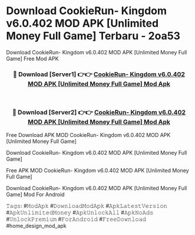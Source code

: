 # Download CookieRun- Kingdom v6.0.402 MOD APK [Unlimited Money   Full Game] Terbaru - 2oa53
Download CookieRun- Kingdom v6.0.402 MOD APK [Unlimited Money   Full Game] Free Mod APK

<div align="center">
<h3>🔴 Download [Server1] 👉👉 <a href="https://apk-comot.site?title=CookieRun-_Kingdom_v6.0.402_MOD_APK_[Unlimited_Money___Full_Game]">CookieRun- Kingdom v6.0.402 MOD APK [Unlimited Money   Full Game] Mod Apk</a></h3><br>

<h3>🔴 Download [Server2] 👉👉 <a href="https://apk-comot.site?title=CookieRun-_Kingdom_v6.0.402_MOD_APK_[Unlimited_Money___Full_Game]">CookieRun- Kingdom v6.0.402 MOD APK [Unlimited Money   Full Game] Mod Apk</a></h3>
</div>


Free Download APK MOD CookieRun- Kingdom v6.0.402 MOD APK [Unlimited Money   Full Game]

Download CookieRun- Kingdom v6.0.402 MOD APK [Unlimited Money   Full Game] 

Free APK MOD CookieRun- Kingdom v6.0.402 MOD APK [Unlimited Money   Full Game] 

Download CookieRun- Kingdom v6.0.402 MOD APK [Unlimited Money   Full Game] Mod For Android

𝚃𝚊𝚐𝚜: #𝙼𝚘𝚍𝙰𝚙𝚔 #𝙳𝚘𝚠𝚗𝚕𝚘𝚊𝚍𝙼𝚘𝚍𝙰𝚙𝚔 #𝙰𝚙𝚔𝙻𝚊𝚝𝚎𝚜𝚝𝚅𝚎𝚛𝚜𝚒𝚘𝚗 #𝙰𝚙𝚔𝚄𝚗𝚕𝚒𝚖𝚒𝚝𝚎𝚍𝙼𝚘𝚗𝚎𝚢 #𝙰𝚙𝚔𝚄𝚗𝚕𝚘𝚌𝚔𝙰𝚕𝚕 #𝙰𝚙𝚔𝙽𝚘𝙰𝚍𝚜 #𝚄𝚗𝚕𝚘𝚌𝚔𝙿𝚛𝚎𝚖𝚒𝚞𝚖 #𝙵𝚘𝚛𝙰𝚗𝚍𝚛𝚘𝚒𝚍 #𝙵𝚛𝚎𝚎𝙳𝚘𝚠𝚗𝚕𝚘𝚊𝚍 #home_design_mod_apk